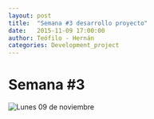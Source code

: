 ```yaml
---
layout: post
title:  "Semana #3 desarrollo proyecto"
date:   2015-11-09 17:00:00
author: Teófilo - Hernán
categories: Development_project
---
```


# Semana #3

![Lunes 09 de noviembre]({{site.baseurl}}/assets/project_progress/week03_01.jpg)
